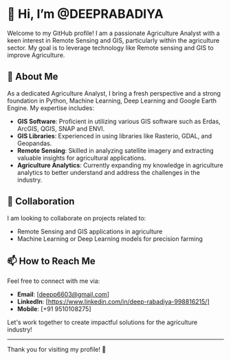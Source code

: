 # 👋 Hi, I’m @DEEPRABADIYA

Welcome to my GitHub profile! I am a passionate Agriculture Analyst with a keen interest in Remote Sensing and GIS, particularly within the agriculture sector. My goal is to leverage technology like Remote sensing and GIS to improve Agriculture.

## 🌟 About Me

As a dedicated Agriculture Analyst, I bring a fresh perspective and a strong foundation in Python, Machine Learning, Deep Learning and Google Earth Engine. My expertise includes:

- **GIS Software**: Proficient in utilizing various GIS software such as Erdas, ArcGIS, QGIS, SNAP and ENVI.
- **GIS Libraries**: Experienced in using libraries like Rasterio, GDAL, and Geopandas.
- **Remote Sensing**: Skilled in analyzing satellite imagery and extracting valuable insights for agricultural applications.
- **Agriculture Analytics**: Currently expanding my knowledge in agriculture analytics to better understand and address the challenges in the industry.

## 💞️ Collaboration

I am looking to collaborate on projects related to:
- Remote Sensing and GIS applications in agriculture
- Machine Learning or Deep Learning models for precision farming

## 📫 How to Reach Me

Feel free to connect with me via:
- **Email**: [deepp6603@gmail.com]
- **LinkedIn**: [https://www.linkedin.com/in/deep-rabadiya-998816215/]
- **Mobile**: [+91 9510108275]

Let's work together to create impactful solutions for the agriculture industry!

---

Thank you for visiting my profile! 🚀

